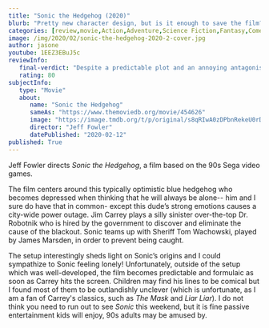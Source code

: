 ```yaml
---
title: "Sonic the Hedgehog (2020)"
blurb: "Pretty new character design, but is it enough to save the film?"
categories: [review,movie,Action,Adventure,Science Fiction,Fantasy,Comedy,Family]
image: /img/2020/02/sonic-the-hedgehog-2020-2-cover.jpg
author: jasone
youtube: 1EEZ3EBuJ5c
reviewInfo:
   final-verdict: "Despite a predictable plot and an annoying antagonist, Sonic's loneliness allow him to be charmingly relatable and the zany plot will entertain kids, while amusing Sega fans."
   rating: 80
subjectInfo:
   type: "Movie"
   about:
      name: "Sonic the Hedgehog"
      sameAs: "https://www.themoviedb.org/movie/454626"
      image: "https://image.tmdb.org/t/p/original/s8qRIwA0zDPbnRekeU0rDwWE7q7.jpg"
      director: "Jeff Fowler"
      datePublished: "2020-02-12"
published: True
---
```


Jeff Fowler directs *Sonic the Hedgehog*, a film based on the 90s Sega video games. 

The film centers around this typically optimistic blue hedgehog who becomes depressed when thinking that he will always be alone-- him and I sure do have that in common- except this dude’s strong emotions causes a city-wide power outage. Jim Carrey plays a silly sinister over-the-top Dr. Robotnik who is hired by the government to discover and eliminate the cause of the blackout. Sonic teams up with Sheriff Tom Wachowski, played by James Marsden, in order to prevent being caught.

The setup interestingly sheds light on Sonic’s origins and I could sympathize to Sonic feeling lonely! Unfortunately, outside of the setup which was well-developed, the film becomes predictable and formulaic as soon as Carrey hits the screen. Children may find his lines to be comical but I found most of them to be outlandishly unclever (which is unfortunate, as I am a fan of Carrey's classics, such as *The Mask* and *Liar Liar*). I do not think you need to run out to see *Sonic* this weekend, but it is fine passive entertainment kids will enjoy, 90s adults may be amused by.